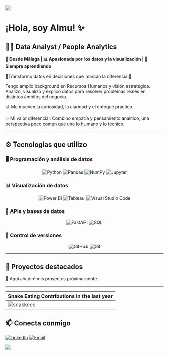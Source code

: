 <img src="https://user-images.githubusercontent.com/73097560/115834477-dbab4500-a447-11eb-908a-139a6edaec5c.gif">

# ¡Hola, soy **Almu**! ✨

## 👩‍💻 Data Analyst / People Analytics

**📍 Desde Málaga | 📊 Apasionada por los datos y la visualización | 🧠 Siempre aprendiendo**

🎯Transformo datos en decisiones que marcan la diferencia.🎯

Tengo amplio background en Recursos Humanos y visión estratégica. Analizo, visualizo y explico datos para resolver problemas reales en distintos ámbitos del negocio.

📊 Me mueven la curiosidad, la claridad y el enfoque práctico.

✨ Mi valor diferencial: Combino empatía y pensamiento analítico, una perspectiva poco común que une lo humano y lo técnico.

---

## ⚙️ Tecnologías que utilizo

### 🖥️ Programación y análisis de datos
<p align="center">
  <img alt="Python" src="https://img.shields.io/badge/Python-3776AB?style=for-the-badge&logo=python&logoColor=white" />
  <img alt="Pandas" src="https://img.shields.io/badge/Pandas-150458?style=for-the-badge&logo=pandas&logoColor=white" />
  <img alt="NumPy" src="https://img.shields.io/badge/NumPy-013243?style=for-the-badge&logo=numpy&logoColor=white" />
  <img alt="Jupyter" src="https://img.shields.io/badge/Jupyter-F37626?style=for-the-badge&logo=jupyter&logoColor=white" />
</p>

### 📊 Visualización de datos
<p align="center">
  <img alt="Power BI" src="https://img.shields.io/badge/Power%20BI-FFB900?style=for-the-badge&logo=microsoft-power-bi&logoColor=black" />
  <img alt="Tableau" src="https://img.shields.io/badge/Tableau-3E99C1?style=for-the-badge&logo=tableau&logoColor=white" />
  <img alt="Visual Studio Code" src="https://img.shields.io/badge/VS%20Code-007ACC?style=for-the-badge&logo=visual-studio-code&logoColor=white" />
</p>

### 🔧 APIs y bases de datos
<p align="center">
  <img alt="FastAPI" src="https://img.shields.io/badge/FastAPI-009688?style=for-the-badge&logo=fastapi&logoColor=white" />
  <img alt="SQL" src="https://img.shields.io/badge/SQL-4479A1?style=for-the-badge&logo=sqlite&logoColor=white" />
</p>

### 🔄 Control de versiones
<p align="center">
  <img alt="GitHub" src="https://img.shields.io/badge/GitHub-181717?style=for-the-badge&logo=github&logoColor=white" />
  <img alt="Git" src="https://img.shields.io/badge/Git-F05032?style=for-the-badge&logo=git&logoColor=white" />
</p>

---

## 🚀 Proyectos destacados

📌 Aquí añadiré mis proyectos próximamente.

---
| Snake Eating Contributions in the last year |
| ------------------------------------------|
| ![snakkeee](https://github.com/user-attachments/assets/767354e9-fe1e-4009-b421-2f49388bfda5) | 


## 📫 Conecta conmigo

[![LinkedIn](https://img.shields.io/badge/LinkedIn-Almudena-blue?style=for-the-badge&logo=linkedin&logoColor=white)](https://www.linkedin.com/in/almudena-sanchez-89232b1a3)
[![Email](https://img.shields.io/badge/Email-almudena.sanf@gmail.com-red?style=for-the-badge&logo=gmail&logoColor=white)](mailto:almudena.sanf@gmail.com)

<img src="https://user-images.githubusercontent.com/73097560/115834477-dbab4500-a447-11eb-908a-139a6edaec5c.gif">





